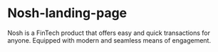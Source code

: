 # Nosh-landing-page
 Nosh is a FinTech product that offers easy and quick transactions for anyone. Equipped with modern and seamless means of engagement.
